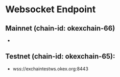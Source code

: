 # Websocket Endpoint

## Mainnet (chain-id: okexchain-66)
- 

## Testnet (chain-id: okexchain-65):
- wss://exchaintestws.okex.org:8443 


